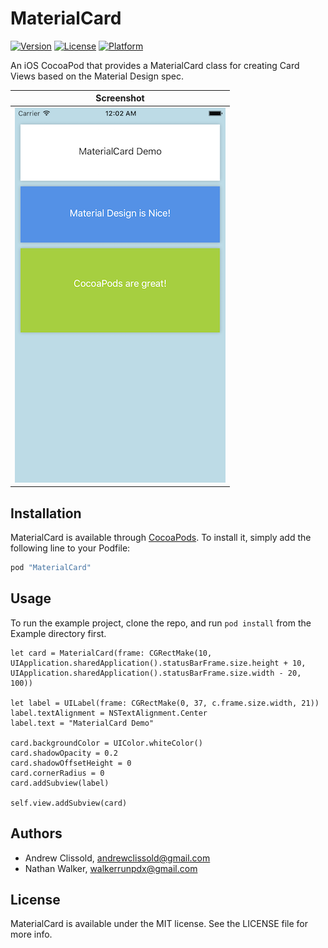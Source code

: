 # MaterialCard

[![Version](https://img.shields.io/cocoapods/v/MaterialCard.svg?style=flat)](http://cocoapods.org/pods/MaterialCard)
[![License](https://img.shields.io/cocoapods/l/MaterialCard.svg?style=flat)](http://cocoapods.org/pods/MaterialCard)
[![Platform](https://img.shields.io/cocoapods/p/MaterialCard.svg?style=flat)](http://cocoapods.org/pods/MaterialCard)

An iOS CocoaPod that provides a MaterialCard class for creating Card Views based on the Material Design spec.

| Screenshot |
| :---: |
| ![Sample1](screenshots/1.png) |

## Installation

MaterialCard is available through [CocoaPods](http://cocoapods.org). To install
it, simply add the following line to your Podfile:

```ruby
pod "MaterialCard"
```

## Usage

To run the example project, clone the repo, and run `pod install` from the Example directory first.

```
let card = MaterialCard(frame: CGRectMake(10, UIApplication.sharedApplication().statusBarFrame.size.height + 10, UIApplication.sharedApplication().statusBarFrame.size.width - 20, 100))

let label = UILabel(frame: CGRectMake(0, 37, c.frame.size.width, 21))
label.textAlignment = NSTextAlignment.Center
label.text = "MaterialCard Demo"

card.backgroundColor = UIColor.whiteColor()
card.shadowOpacity = 0.2
card.shadowOffsetHeight = 0
card.cornerRadius = 0
card.addSubview(label)

self.view.addSubview(card)

```


## Authors

* Andrew Clissold, andrewclissold@gmail.com
* Nathan Walker, walkerrunpdx@gmail.com

## License

MaterialCard is available under the MIT license. See the LICENSE file for more info.
